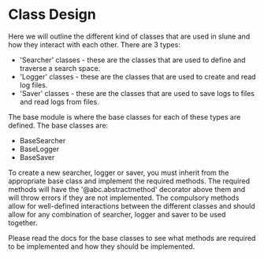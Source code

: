 # Class Design
Here we will outline the different kind of classes that are used in slune and how they interact with each other. There are 3 types:
- 'Searcher' classes - these are the classes that are used to define and traverse a search space.
- 'Logger' classes - these are the classes that are used to create and read log files.
- 'Saver' classes - these are the classes that are used to save logs to files and read logs from files.

The base module is where the base classes for each of these types are defined. The base classes are:
- BaseSearcher
- BaseLogger
- BaseSaver

To create a new searcher, logger or saver, you must inherit from the appropriate base class and implement the required methods. The required methods will have the '@abc.abstractmethod' decorator above them and will throw errors if they are not implemented. The compulsory methods allow for well-defined interactions between the different classes and should allow for any combination of searcher, logger and saver to be used together. 

Please read the docs for the base classes to see what methods are required to be implemented and how they should be implemented.